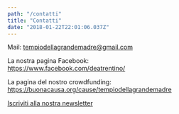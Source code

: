 ```yaml
---
path: "/contatti"
title: "Contatti"
date: "2018-01-22T22:01:06.037Z"
---
```


Mail: tempiodellagrandemadre@gmail.com

La nostra pagina Facebook:  
<a href="https://www.facebook.com/deatrentino/" target="_blank_">https://www.facebook.com/deatrentino/</a>

La pagina del nostro crowdfunding:  
<a href="https://buonacausa.org/cause/tempiodellagrandemadre" target="_blank_">https://buonacausa.org/cause/tempiodellagrandemadre</a>

<a href="http://eepurl.com/dn1OzT" target="_blank_">Iscriviti alla nostra newsletter</a>

